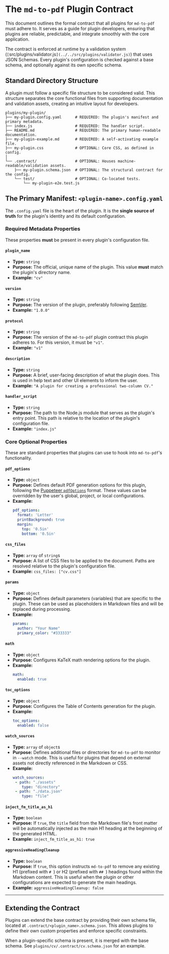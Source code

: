 # The `md-to-pdf` Plugin Contract

This document outlines the formal contract that all plugins for `md-to-pdf` must adhere to. It serves as a guide for plugin developers, ensuring that plugins are reliable, predictable, and integrate smoothly with the core application.

The contract is enforced at runtime by a validation system (`[`src/plugins/validator.js`](../../src/plugins/validator.js)`) that uses JSON Schemas. Every plugin's configuration is checked against a base schema, and optionally against its own specific schema.

## Standard Directory Structure

A plugin must follow a specific file structure to be considered valid. This structure separates the core functional files from supporting documentation and validation assets, creating an intuitive layout for developers.

```
plugins/my-plugin/
├── my-plugin.config.yaml      # REQUIRED: The plugin's manifest and primary metadata.
├── index.js                   # REQUIRED: The handler script.
├── README.md                  # REQUIRED: The primary human-readable documentation.
├── my-plugin-example.md       # REQUIRED: A self-activating example file.
├── my-plugin.css              # OPTIONAL: Core CSS, as defined in config.
│
└── .contract/                 # OPTIONAL: Houses machine-readable/validation assets.
    ├── my-plugin.schema.json  # OPTIONAL: The structural contract for the config.
    └── test/                  # OPTIONAL: Co-located tests.
        └── my-plugin-e2e.test.js
```

## The Primary Manifest: `<plugin-name>.config.yaml`

The `.config.yaml` file is the heart of the plugin. It is the **single source of truth** for the plugin's identity and its default configuration.

### Required Metadata Properties

These properties **must** be present in every plugin's configuration file.

#### `plugin_name`

- **Type:** `string`
- **Purpose:** The official, unique name of the plugin. This value **must** match the plugin's directory name.
- **Example:** `"cv"`

#### `version`

- **Type:** `string`
- **Purpose:** The version of the plugin, preferably following [SemVer](https://semver.org/).
- **Example:** `"1.0.0"`

#### `protocol`

- **Type:** `string`
- **Purpose:** The version of the `md-to-pdf` plugin contract this plugin adheres to. For this version, it must be `"v1"`.
- **Example:** `"v1"`

#### `description`

- **Type:** `string`
- **Purpose:** A brief, user-facing description of what the plugin does. This is used in help text and other UI elements to inform the user.
- **Example:** `"A plugin for creating a professional two-column CV."`

#### `handler_script`

- **Type:** `string`
- **Purpose:** The path to the Node.js module that serves as the plugin's entry point. This path is relative to the location of the plugin's configuration file.
- **Example:** `"index.js"`

### Core Optional Properties

These are standard properties that plugins can use to hook into `md-to-pdf`'s functionality.

#### `pdf_options`

- **Type:** `object`
- **Purpose:** Defines default PDF generation options for this plugin, following the [Puppeteer `pdfOptions`](https://pptr.dev/api/puppeteer.pdfoptions) format. These values can be overridden by the user's global, project, or local configurations.
- **Example:**
   ```yaml
   pdf_options:
     format: 'Letter'
     printBackground: true
     margin:
       top: '0.5in'
       bottom: '0.5in'
   ```

#### `css_files`

- **Type:** `array` of `string`s
- **Purpose:** A list of CSS files to be applied to the document. Paths are resolved relative to the plugin's configuration file.
- **Example:** `css_files: ["cv.css"]`

#### `params`

- **Type:** `object`
- **Purpose:** Defines default parameters (variables) that are specific to the plugin. These can be used as placeholders in Markdown files and will be replaced during processing.
- **Example:**
   ```yaml
   params:
     author: "Your Name"
     primary_color: "#333333"
   ```

#### `math`

- **Type:** `object`
- **Purpose:** Configures KaTeX math rendering options for the plugin.
- **Example:**
   ```yaml
   math:
     enabled: true
   ```

#### `toc_options`

- **Type:** `object`
- **Purpose:** Configures the Table of Contents generation for the plugin.
- **Example:**
   ```yaml
   toc_options:
     enabled: false
   ```

#### `watch_sources`

- **Type:** `array` of `object`s
- **Purpose:** Defines additional files or directories for `md-to-pdf` to monitor in `--watch` mode. This is useful for plugins that depend on external assets not directly referenced in the Markdown or CSS.
- **Example:**
   ```yaml
   watch_sources:
    - path: "./assets"
       type: "directory"
    - path: "./data.json"
       type: "file"
   ```

#### `inject_fm_title_as_h1`

- **Type:** `boolean`
- **Purpose:** If `true`, the `title` field from the Markdown file's front matter will be automatically injected as the main H1 heading at the beginning of the generated HTML.
- **Example:** `inject_fm_title_as_h1: true`

#### `aggressiveHeadingCleanup`
- **Type:** `boolean`
- **Purpose:** If `true`, this option instructs `md-to-pdf` to remove any existing H1 (prefixed with ` #  `) or H2 (prefixed with ` ##  `) headings found within the Markdown content. This is useful when the plugin or other configurations are expected to generate the main headings.
- **Example:** `aggressiveHeadingCleanup: false`

---

## Extending the Contract

Plugins can extend the base contract by providing their own schema file, located at `.contract/<plugin_name>.schema.json`. This allows plugins to define their own custom properties and enforce specific constraints.

When a plugin-specific schema is present, it is merged with the base schema. See `plugins/cv/.contract/cv.schema.json` for an example.
